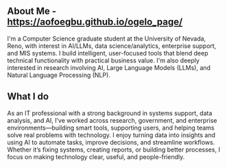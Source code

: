 ## About Me - https://aofoegbu.github.io/ogelo_page/
I'm a Computer Science graduate student at the University of Nevada, Reno, with interest in AI/LLMs, data science/analytics, enterprise support, and MIS systems. I build intelligent, user-focused tools that blend deep technical functionality with practical business value. I'm also deeply interested in research involving AI, Large Language Models (LLMs), and Natural Language Processing (NLP).

## What I do
As an IT professional with a strong background in systems support, data analysis, and AI, I’ve worked across research, government, and enterprise environments—building smart tools, supporting users, and helping teams solve real problems with technology. I enjoy turning data into insights and using AI to automate tasks, improve decisions, and streamline workflows. Whether it’s fixing systems, creating reports, or building better processes, I focus on making technology clear, useful, and people-friendly.
